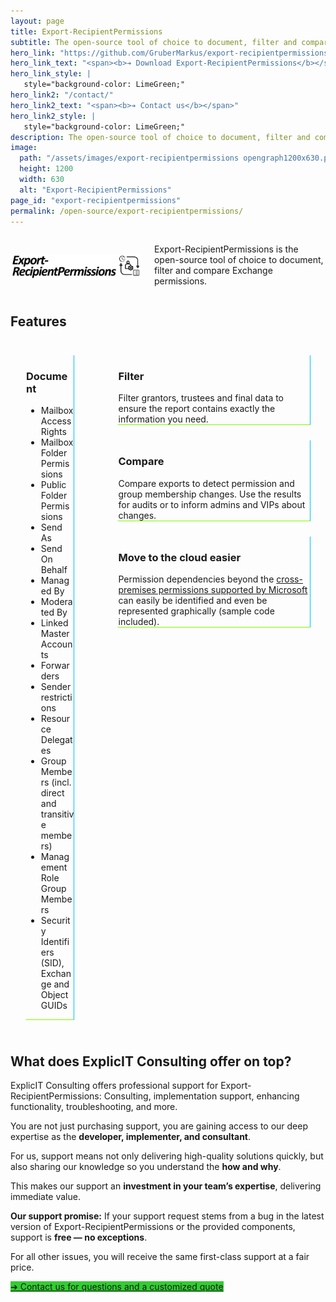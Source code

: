```yaml
---
layout: page
title: Export-RecipientPermissions
subtitle: The open-source tool of choice to document, filter and compare Exchange permissions
hero_link: "https://github.com/GruberMarkus/export-recipientpermissions"
hero_link_text: "<span><b>➔ Download Export-RecipientPermissions</b></span>"
hero_link_style: |
   style="background-color: LimeGreen;"
hero_link2: "/contact/"
hero_link2_text: "<span><b>➔ Contact us</b></span>"
hero_link2_style: |
   style="background-color: LimeGreen;"
description: The open-source tool of choice to document, filter and compare Exchange permissions
image:
  path: "/assets/images/export-recipientpermissions opengraph1200x630.png"
  height: 1200
  width: 630
  alt: "Export-RecipientPermissions"
page_id: "export-recipientpermissions"
permalink: /open-source/export-recipientpermissions/
---
```

<div class="columns">
  <div class="column is-one-third">
    <h2><img src="/assets/images/export-recipientpermissions.png" alt="Export-RecipientPermissions"></h2>
  </div>
  <div class="column">
    <p class="is-size-4">Export-RecipientPermissions is the open-source tool of choice to document, filter and compare Exchange permissions.</p>
  </div>
</div>

<h2 id="features">Features</h2>
<div class="columns">
  <div class="column">
    <div class="box" style="margin: 1.5rem; border-radius: 0; border-style: solid; border-width:thin; border-color:transparent deepskyblue lawngreen transparent; background-color: transparent;">
      <div class="content">
        <h3>Document</h3>
        <ul>
          <li>Mailbox Access Rights</li>
          <li>Mailbox Folder Permissions</li>
          <li>Public Folder Permissions</li>
          <li>Send As</li>
          <li>Send On Behalf</li>
          <li>Managed By</li>
          <li>Moderated By</li>
          <li>Linked Master Accounts</li>
          <li>Forwarders</li>
          <li>Sender restrictions</li>
          <li>Resource Delegates</li>
          <li>Group Members (incl. direct and transitive members)</li>
          <li>Management Role Group Members</li>
          <li>Security Identifiers (SID), Exchange and Object GUIDs</li>
        </ul>
      </div>
    </div>
  </div>
  <div class="column">
    <div class="box" style="margin: 1.5rem; border-radius: 0; border-style: solid; border-width:thin; border-color:transparent deepskyblue lawngreen transparent; background-color: transparent;">
      <div class="content">
        <h3>Filter</h3>
        Filter grantors, trustees and final data to ensure the report contains exactly the information you need.
      </div>
    </div>
    <div class="box" style="margin: 1.5rem; border-radius: 0; border-style: solid; border-width:thin; border-color:transparent deepskyblue lawngreen transparent; background-color: transparent;">
      <div class="content">
        <h3>Compare</h3>
        Compare exports to detect permission and group membership changes. Use the results for audits or to inform admins and VIPs about changes.
      </div>
    </div>
    <div class="box" style="margin: 1.5rem; border-radius: 0; border-style: solid; border-width:thin; border-color:transparent deepskyblue lawngreen transparent; background-color: transparent;">
      <div class="content">
        <h3>Move to the cloud easier</h3>
        Permission dependencies beyond the <a
          href="https://learn.microsoft.com/en-us/exchange/permissions" target="_blank">cross-premises permissions supported by
          Microsoft</a> can easily be identified and even be represented graphically (sample code included).
      </div>
    </div>
  </div>
</div>

<h2 id="added-value">What does ExplicIT Consulting offer on top?</h2>
ExplicIT Consulting offers professional support for Export-RecipientPermissions: Consulting, implementation support, enhancing functionality, troubleshooting, and more.

You are not just purchasing support, you are gaining access to our deep expertise as the **developer, implementer, and consultant**.  

For us, support means not only delivering high-quality solutions quickly, but also sharing our knowledge so you understand the **how and why**.  

This makes our support an **investment in your team’s expertise**, delivering immediate value.

**Our support promise:** If your support request stems from a bug in the latest version of Export-RecipientPermissions or the provided components, support is **free — no exceptions**.  

For all other issues, you will receive the same first-class support at a fair price.

<a href="/contact/" class="button is-link is-normal is-hover has-text-black has-text-weight-bold" style="background-color: limegreen">➔ Contact us for questions and a customized quote</a>
